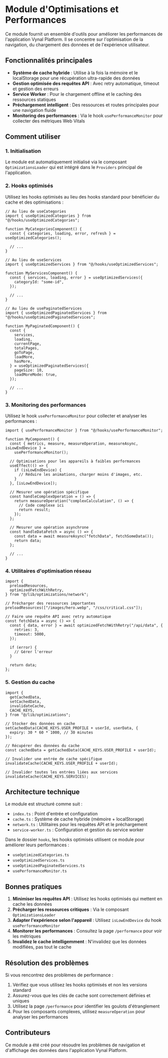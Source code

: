 # Module d'Optimisations et Performances

Ce module fournit un ensemble d'outils pour améliorer les performances de l'application Vynal Platform. Il se concentre sur l'optimisation de la navigation, du chargement des données et de l'expérience utilisateur.

## Fonctionnalités principales

- **Système de cache hybride** : Utilise à la fois la mémoire et le localStorage pour une récupération ultra-rapide des données
- **Gestion optimisée des requêtes API** : Avec retry automatique, timeout et gestion des erreurs
- **Service Worker** : Pour le chargement offline et le caching des ressources statiques
- **Préchargement intelligent** : Des ressources et routes principales pour une navigation fluide
- **Monitoring des performances** : Via le hook `usePerformanceMonitor` pour collecter des métriques Web Vitals

## Comment utiliser

### 1. Initialisation

Le module est automatiquement initialisé via le composant `OptimizationsLoader` qui est intégré dans le `Providers` principal de l'application.

### 2. Hooks optimisés

Utilisez les hooks optimisés au lieu des hooks standard pour bénéficier du cache et des optimisations :

```tsx
// Au lieu de useCategories
import { useOptimizedCategories } from "@/hooks/useOptimizedCategories";

function MyCategoriesComponent() {
  const { categories, loading, error, refresh } = useOptimizedCategories();

  // ...
}

// Au lieu de useServices
import { useOptimizedServices } from "@/hooks/useOptimizedServices";

function MyServicesComponent() {
  const { services, loading, error } = useOptimizedServices({
    categoryId: "some-id",
  });

  // ...
}

// Au lieu de usePaginatedServices
import { useOptimizedPaginatedServices } from "@/hooks/useOptimizedPaginatedServices";

function MyPaginatedComponent() {
  const {
    services,
    loading,
    currentPage,
    totalPages,
    goToPage,
    loadMore,
    hasMore,
  } = useOptimizedPaginatedServices({
    pageSize: 10,
    loadMoreMode: true,
  });

  // ...
}
```

### 3. Monitoring des performances

Utilisez le hook `usePerformanceMonitor` pour collecter et analyser les performances :

```tsx
import { usePerformanceMonitor } from "@/hooks/usePerformanceMonitor";

function MyComponent() {
  const { metrics, measure, measureOperation, measureAsync, isLowEndDevice } =
    usePerformanceMonitor();

  // Optimisations pour les appareils à faibles performances
  useEffect(() => {
    if (isLowEndDevice) {
      // Réduire les animations, charger moins d'images, etc.
    }
  }, [isLowEndDevice]);

  // Mesurer une opération spécifique
  const handleComplexOperation = () => {
    return measureOperation("complexCalculation", () => {
      // Code complexe ici
      return result;
    });
  };

  // Mesurer une opération asynchrone
  const handleDataFetch = async () => {
    const data = await measureAsync("fetchData", fetchSomeData());
    return data;
  };

  // ...
}
```

### 4. Utilitaires d'optimisation réseau

```tsx
import {
  preloadResources,
  optimizedFetchWithRetry,
} from "@/lib/optimizations/network";

// Précharger des ressources importantes
preloadResources(["/images/hero.webp", "/css/critical.css"]);

// Faire une requête API avec retry automatique
const fetchData = async () => {
  const { data, error } = await optimizedFetchWithRetry("/api/data", {
    retries: 3,
    timeout: 5000,
  });

  if (error) {
    // Gérer l'erreur
  }

  return data;
};
```

### 5. Gestion du cache

```tsx
import {
  getCachedData,
  setCachedData,
  invalidateCache,
  CACHE_KEYS,
} from "@/lib/optimizations";

// Stocker des données en cache
setCachedData(CACHE_KEYS.USER_PROFILE + userId, userData, {
  expiry: 30 * 60 * 1000, // 30 minutes
});

// Récupérer des données du cache
const cachedData = getCachedData(CACHE_KEYS.USER_PROFILE + userId);

// Invalider une entrée de cache spécifique
invalidateCache(CACHE_KEYS.USER_PROFILE + userId);

// Invalider toutes les entrées liées aux services
invalidateCache(CACHE_KEYS.SERVICES);
```

## Architecture technique

Le module est structuré comme suit :

- `index.ts` : Point d'entrée et configuration
- `cache.ts` : Système de cache hybride (mémoire + localStorage)
- `network.ts` : Utilitaires pour les requêtes API et le préchargement
- `service-worker.ts` : Configuration et gestion du service worker

Dans le dossier `hooks`, les hooks optimisés utilisent ce module pour améliorer leurs performances :

- `useOptimizedCategories.ts`
- `useOptimizedServices.ts`
- `useOptimizedPaginatedServices.ts`
- `usePerformanceMonitor.ts`

## Bonnes pratiques

1. **Minimiser les requêtes API** : Utilisez les hooks optimisés qui mettent en cache les données
2. **Précharger les ressources critiques** : Via le composant `OptimizationsLoader`
3. **Adapter l'expérience selon l'appareil** : Utilisez `isLowEndDevice` du hook `usePerformanceMonitor`
4. **Monitorer les performances** : Consultez la page `/performance` pour voir les métriques
5. **Invalidez le cache intelligemment** : N'invalidez que les données modifiées, pas tout le cache

## Résolution des problèmes

Si vous rencontrez des problèmes de performance :

1. Vérifiez que vous utilisez les hooks optimisés et non les versions standard
2. Assurez-vous que les clés de cache sont correctement définies et uniques
3. Utilisez la page `/performance` pour identifier les goulots d'étranglement
4. Pour les composants complexes, utilisez `measureOperation` pour analyser les performances

## Contributeurs

Ce module a été créé pour résoudre les problèmes de navigation et d'affichage des données dans l'application Vynal Platform.
